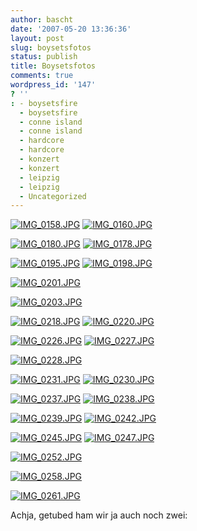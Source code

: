 ```yaml
---
author: bascht
date: '2007-05-20 13:36:36'
layout: post
slug: boysetsfotos
status: publish
title: Boysetsfotos
comments: true
wordpress_id: '147'
? ''
: - boysetsfire
  - boysetsfire
  - conne island
  - conne island
  - hardcore
  - hardcore
  - konzert
  - konzert
  - leipzig
  - leipzig
  - Uncategorized
---
```


[![IMG\_0158.JPG](http://farm1.static.flickr.com/210/505717336_805080efaa_m.jpg)](http://www.bascht.com/fotos/photo/505717336/IMG_0158JPG.html)
[![IMG\_0160.JPG](http://farm1.static.flickr.com/207/505717246_5d5ae569ea_m.jpg)](http://www.bascht.com/fotos/photo/505717246/IMG_0160JPG.html)

[![IMG\_0180.JPG](http://farm1.static.flickr.com/211/505716982_a9c8e40d09_m.jpg)](http://www.bascht.com/fotos/photo/505716982/IMG_0180JPG.html)
[![IMG\_0178.JPG](http://farm1.static.flickr.com/196/505746001_146c986727_m.jpg)](http://www.bascht.com/fotos/photo/505746001/IMG_0178JPG.html)

[![IMG\_0195.JPG](http://farm1.static.flickr.com/217/505745931_0cfa4753c7_m.jpg)](http://www.bascht.com/fotos/photo/505745931/IMG_0195JPG.html)
[![IMG\_0198.JPG](http://farm1.static.flickr.com/232/505745815_27d39534dc_m.jpg)](http://www.bascht.com/fotos/photo/505745815/IMG_0198JPG.html)

[![IMG\_0201.JPG](http://farm1.static.flickr.com/227/505716558_8c9cd2049e.jpg)](http://www.bascht.com/fotos/photo/505716558/IMG_0201JPG.html)

[![IMG\_0203.JPG](http://farm1.static.flickr.com/221/505716474_b0df547b8c.jpg)](http://www.bascht.com/fotos/photo/505716474/IMG_0203JPG.html)

[![IMG\_0218.JPG](http://farm1.static.flickr.com/204/505728976_739337cfec_m.jpg)](http://www.bascht.com/fotos/photo/505728976/IMG_0218JPG.html)
[![IMG\_0220.JPG](http://farm1.static.flickr.com/229/505758267_78e6d7f880_m.jpg)](http://www.bascht.com/fotos/photo/505758267/IMG_0220JPG.html)

[![IMG\_0226.JPG](http://farm1.static.flickr.com/226/505729080_be5a09b2ae_m.jpg)](http://www.bascht.com/fotos/photo/505729080/IMG_0226JPG.html)
[![IMG\_0227.JPG](http://farm1.static.flickr.com/221/505729150_40a1012eec_m.jpg)](http://www.bascht.com/fotos/photo/505729150/IMG_0227JPG.html)

[![IMG\_0228.JPG](http://farm1.static.flickr.com/201/505729226_b831a6e6b7.jpg)](http://www.bascht.com/fotos/photo/505729226/IMG_0228JPG.html)

[![IMG\_0231.JPG](http://farm1.static.flickr.com/222/505729340_9a66b3ccd7_m.jpg)](http://www.bascht.com/fotos/photo/505729340/IMG_0231JPG.html)
[![IMG\_0230.JPG](http://farm1.static.flickr.com/221/505758545_c7409e3f46_m.jpg)](http://www.bascht.com/fotos/photo/505758545/IMG_0230JPG.html)

[![IMG\_0237.JPG](http://farm1.static.flickr.com/198/505729516_3dbaa6fba9_m.jpg)](http://www.bascht.com/fotos/photo/505729516/IMG_0237JPG.html)
[![IMG\_0238.JPG](http://farm1.static.flickr.com/195/505758881_41cca7c6ef_m.jpg)](http://www.bascht.com/fotos/photo/505758881/IMG_0238JPG.html)

[![IMG\_0239.JPG](http://farm1.static.flickr.com/205/505758997_229ea8c5ae_m.jpg)](http://www.bascht.com/fotos/photo/505758997/IMG_0239JPG.html)
[![IMG\_0242.JPG](http://farm1.static.flickr.com/219/505759057_d516b1b3ee_m.jpg)](http://www.bascht.com/fotos/photo/505759057/IMG_0242JPG.html)

[![IMG\_0245.JPG](http://farm1.static.flickr.com/211/505730156_ad6ae0d2a3_m.jpg)](http://www.bascht.com/fotos/photo/505730156/IMG_0245JPG.html)
[![IMG\_0247.JPG](http://farm1.static.flickr.com/189/505730240_3505af473f_m.jpg)](http://www.bascht.com/fotos/photo/505730240/IMG_0247JPG.html)

[![IMG\_0252.JPG](http://farm1.static.flickr.com/218/505730410_e9fb9f7759.jpg)](http://www.bascht.com/fotos/photo/505730410/IMG_0252JPG.html)

[![IMG\_0258.JPG](http://farm1.static.flickr.com/197/505759895_e430204f4e.jpg)](http://www.bascht.com/fotos/photo/505759895/IMG_0258JPG.html)

[![IMG\_0261.JPG](http://farm1.static.flickr.com/215/505760153_b7a8ea23a3.jpg)](http://www.bascht.com/fotos/photo/505760153/IMG_0261JPG.html)

Achja, getubed ham wir ja auch noch zwei:







